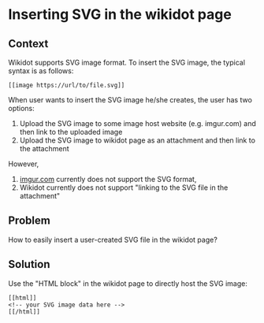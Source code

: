 # Inserting SVG in the wikidot page

## Context

Wikidot supports SVG image format. To insert the SVG image, the typical syntax is as follows:

```
[[image https://url/to/file.svg]]
```

When user wants to insert the SVG image he/she creates, the user has two options:

1.  Upload the SVG image to some image host website (e.g. imgur.com) and then link to the uploaded image
2.  Upload the SVG image to wikidot page as an attachment and then link to the attachment

However, 

1.  [imgur.com](http://imgur.com/) currently does not support the SVG format,
2.  Wikidot currently does not support "linking to the SVG file in the attachment"

## Problem

How to easily insert a user-created SVG file in the wikidot page?

## Solution

Use the "HTML block" in the wikidot page to directly host the SVG image:

```
[[html]]
<!-- your SVG image data here -->
[[/html]]
```
